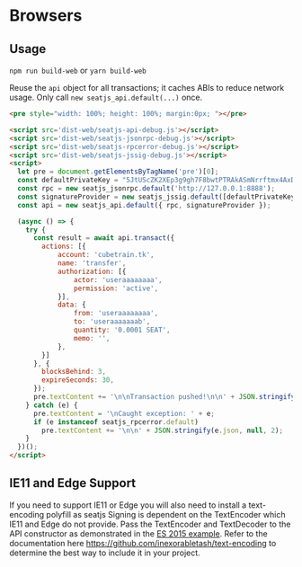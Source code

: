 # Browsers

## Usage
`npm run build-web` or `yarn build-web`

Reuse the `api` object for all transactions; it caches ABIs to reduce network usage. Only call `new seatjs_api.default(...)` once.

```html
<pre style="width: 100%; height: 100%; margin:0px; "></pre>

<script src='dist-web/seatjs-api-debug.js'></script>
<script src='dist-web/seatjs-jsonrpc-debug.js'></script>
<script src='dist-web/seatjs-rpcerror-debug.js'></script>
<script src='dist-web/seatjs-jssig-debug.js'></script>
<script>
  let pre = document.getElementsByTagName('pre')[0];
  const defaultPrivateKey = "5JtUScZK2XEp3g9gh7F8bwtPTRAkASmNrrftmx4AxDKD5K4zDnr"; // useraaaaaaaa
  const rpc = new seatjs_jsonrpc.default('http://127.0.0.1:8888');
  const signatureProvider = new seatjs_jssig.default([defaultPrivateKey]);
  const api = new seatjs_api.default({ rpc, signatureProvider });

  (async () => {
    try {
      const result = await api.transact({
        actions: [{
            account: 'cubetrain.tk',
            name: 'transfer',
            authorization: [{
                actor: 'useraaaaaaaa',
                permission: 'active',
            }],
            data: {
                from: 'useraaaaaaaa',
                to: 'useraaaaaaab',
                quantity: '0.0001 SEAT',
                memo: '',
            },
        }]
      }, {
        blocksBehind: 3,
        expireSeconds: 30,
      });
      pre.textContent += '\n\nTransaction pushed!\n\n' + JSON.stringify(result, null, 2);
    } catch (e) {
      pre.textContent = '\nCaught exception: ' + e;
      if (e instanceof seatjs_rpcerror.default)
        pre.textContent += '\n\n' + JSON.stringify(e.json, null, 2);
    }
  })();
</script>
```

## IE11 and Edge Support
If you need to support IE11 or Edge you will also need to install a text-encoding polyfill as seatjs Signing is dependent on the TextEncoder which IE11 and Edge do not provide.  Pass the TextEncoder and TextDecoder to the API constructor as demonstrated in the [ES 2015 example](#node-es-2015).  Refer to the documentation here https://github.com/inexorabletash/text-encoding to determine the best way to include it in your project.
